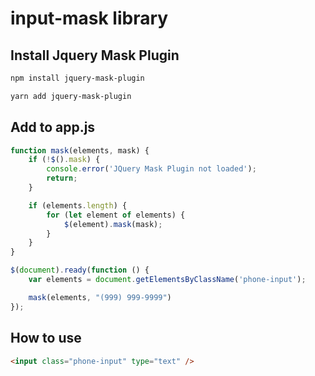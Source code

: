 # input-mask library

## Install Jquery Mask Plugin
```bash
npm install jquery-mask-plugin

yarn add jquery-mask-plugin
```

## Add to app.js
```javascript
function mask(elements, mask) {
    if (!$().mask) {
        console.error('JQuery Mask Plugin not loaded');
        return;
    }

    if (elements.length) {
        for (let element of elements) {
            $(element).mask(mask);
        }
    }
}

$(document).ready(function () {
    var elements = document.getElementsByClassName('phone-input');

    mask(elements, "(999) 999-9999")
});
```


## How to use
```html
<input class="phone-input" type="text" />
```